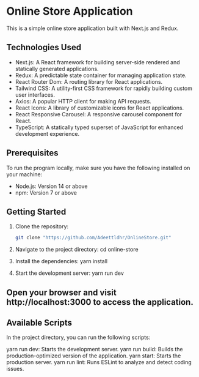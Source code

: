 # Online Store Application

This is a simple online store application built with Next.js and Redux.

## Technologies Used

- Next.js: A React framework for building server-side rendered and statically generated applications.
- Redux: A predictable state container for managing application state.
- React Router Dom: A routing library for React applications.
- Tailwind CSS: A utility-first CSS framework for rapidly building custom user interfaces.
- Axios: A popular HTTP client for making API requests.
- React Icons: A library of customizable icons for React applications.
- React Responsive Carousel: A responsive carousel component for React.
- TypeScript: A statically typed superset of JavaScript for enhanced development experience.

## Prerequisites

To run the program locally, make sure you have the following installed on your machine:

- Node.js: Version 14 or above
- npm: Version 7 or above

## Getting Started

1. Clone the repository:

   ```bash
   git clone "https://github.com/Adeettldhr/OnlineStore.git"


2. Navigate to the project directory:
cd online-store

3. Install the dependencies:
yarn install

4. Start the development server:
yarn run dev

## Open your browser and visit http://localhost:3000 to access the application.

## Available Scripts
In the project directory, you can run the following scripts:

yarn run dev: Starts the development server.
yarn run build: Builds the production-optimized version of the application.
yarn start: Starts the production server.
yarn run lint: Runs ESLint to analyze and detect coding issues.